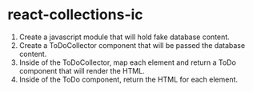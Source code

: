 # react-collections-ic

1. Create a javascript module that will hold fake database content.
2. Create a ToDoCollector component that will be passed the database content.
3. Inside of the ToDoCollector, map each element and return a ToDo component that will render the HTML.
4. Inside of the ToDo component, return the HTML for each element.
